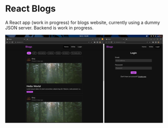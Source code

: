 # React Blogs
A React app (work in progress) for blogs website, currently using a dummy JSON server. Backend is work in progress.

![Screenshot](ss.png "Screenshot")